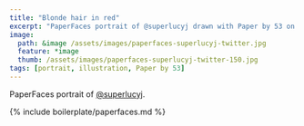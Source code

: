 ```yaml
---
title: "Blonde hair in red"
excerpt: "PaperFaces portrait of @superlucyj drawn with Paper by 53 on an iPad."
image: 
  path: &image /assets/images/paperfaces-superlucyj-twitter.jpg 
  feature: *image
  thumb: /assets/images/paperfaces-superlucyj-twitter-150.jpg
tags: [portrait, illustration, Paper by 53]
---
```


PaperFaces portrait of [@superlucyj](http://twitter.com/superlucyj).

{% include boilerplate/paperfaces.md %}
